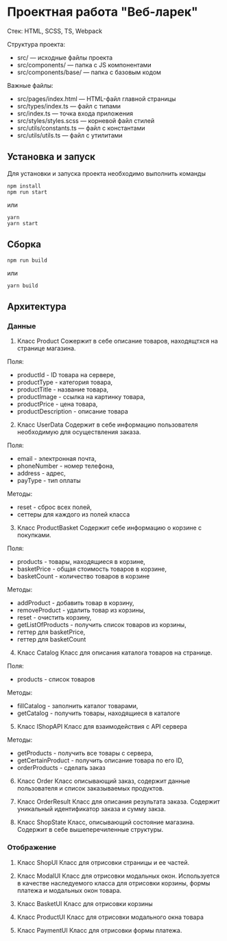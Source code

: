 # Проектная работа "Веб-ларек"

Стек: HTML, SCSS, TS, Webpack

Структура проекта:
- src/ — исходные файлы проекта
- src/components/ — папка с JS компонентами
- src/components/base/ — папка с базовым кодом

Важные файлы:
- src/pages/index.html — HTML-файл главной страницы
- src/types/index.ts — файл с типами
- src/index.ts — точка входа приложения
- src/styles/styles.scss — корневой файл стилей
- src/utils/constants.ts — файл с константами
- src/utils/utils.ts — файл с утилитами

## Установка и запуск
Для установки и запуска проекта необходимо выполнить команды

```
npm install
npm run start
```

или

```
yarn
yarn start
```
## Сборка

```
npm run build
```

или

```
yarn build
```

## Архитектура

### Данные

1. Класс Product
Сожержит в себе описание товаров, находящтхся на странице магазина.

Поля:
- productId - ID товара на сервере, 
- productType - категория товара,
- productTitle - название товара,
- productImage - ссылка на картинку товара,
- productPrice - цена товара,
- productDescription - описание товара

2. Класс UserData
Содержит в себе информацию пользователя необходимую для осуществления заказа.

Поля:
- email - электронная почта,
- phoneNumber - номер телефона,
- address - адрес,
- payType - тип оплаты

Методы:
- reset - сброс всех полей,
- сеттеры для каждого из полей класса

3. Класс ProductBasket
Содержит себе информацию о корзине с покупками.

Поля:
- products - товары, находящиеся в корзине,
- basketPrice - общая стоимость товаров в корзине,
- basketCount - количество товаров в корзине

Методы:
- addProduct - добавить товар в корзину,
- removeProduct - удалить товар из корзины,
- reset - очистить корзину,
- getListOfProducts - получить список товаров из корзины,
- геттер для basketPrice,
- геттер для basketCount

4. Класс Catalog
Класс для описания каталога товаров на странице.

Поля:
- products - список товаров

Методы:
- fillCatalog - заполнить каталог товарами,
- getCatalog - получить товары, находящиеся в каталоге

5. Класс IShopAPI 
Класс для взаимодействия с API сервера

Методы:
- getProducts - получить все товары с сервера,
- getCertainProduct - получить описание товара по его ID,
- orderProducts - сделать заказ

6. Класс Order
Класс описывающий заказ, содержит данные пользователя и список заказываемых продуктов.

7. Класс OrderResult
Класс для описания результата заказа. Содержит уникальный идентификатор заказа и сумму закза.

8. Класс ShopState
Класс, описывающий состояние магазина. Содержит в себе вышеперечиленные структуры.

### Отображение

1. Класс ShopUI
Класс для отрисовки страницы и ее частей.

2. Класс ModalUI
Класс для отрисовки модальных окон. Используется в качестве наследуемого класса для отрисовки корзины, формы платежа и модальных окон товара.

3. Класс BasketUI
Класс для отрисовки корзины

4. Класс ProductUI
Класс для отрисовки модального окна товара

5. Класс PaymentUI
Класс для отрисовки формы платежа.